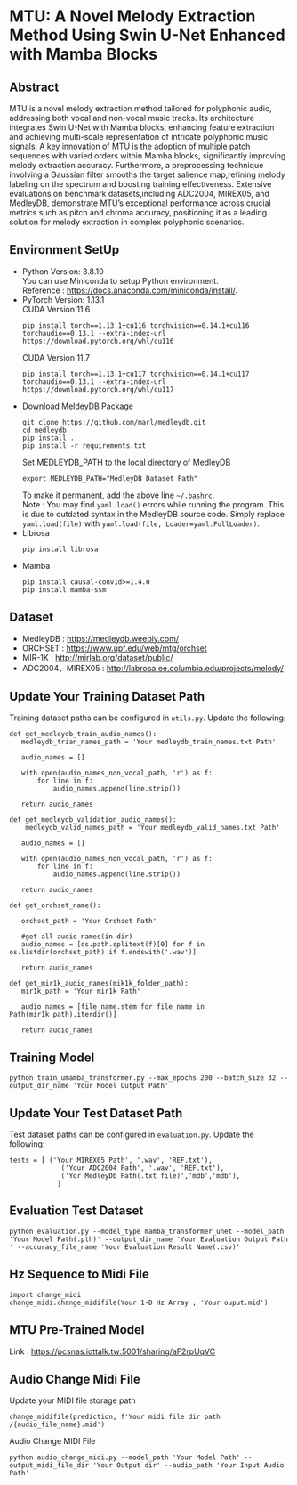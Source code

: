 # MTU: A Novel Melody Extraction Method Using Swin U-Net Enhanced with Mamba Blocks
## Abstract
MTU is a novel melody extraction method tailored
for polyphonic audio, addressing both vocal and non-vocal music
tracks. Its architecture integrates Swin U-Net with Mamba
blocks, enhancing feature extraction and achieving multi-scale
representation of intricate polyphonic music signals. A key
innovation of MTU is the adoption of multiple patch sequences
with varied orders within Mamba blocks, significantly improving melody extraction accuracy. 
Furthermore, a preprocessing technique involving a Gaussian filter smooths the target salience map,refining melody labeling on the spectrum and boosting training effectiveness. 
Extensive evaluations on benchmark datasets,including ADC2004, MIREX05, and MedleyDB, demonstrate
MTU’s exceptional performance across crucial metrics such as
pitch and chroma accuracy, positioning it as a leading solution
for melody extraction in complex polyphonic scenarios.


## Environment SetUp
- Python Version: 3.8.10  
  You can use Miniconda to setup Python environment.  
  Reference : https://docs.anaconda.com/miniconda/install/.
- PyTorch Version: 1.13.1  
  CUDA Version 11.6
  ```
  pip install torch==1.13.1+cu116 torchvision==0.14.1+cu116 torchaudio==0.13.1 --extra-index-url https://download.pytorch.org/whl/cu116
  ```
  CUDA Version 11.7
  ```
  pip install torch==1.13.1+cu117 torchvision==0.14.1+cu117 torchaudio==0.13.1 --extra-index-url https://download.pytorch.org/whl/cu117
  ```
- Download MeldeyDB Package
  ```
  git clone https://github.com/marl/medleydb.git
  cd medleydb
  pip install .
  pip install -r requirements.txt
  ```
  Set MEDLEYDB_PATH to the local directory of MedleyDB
  ```
  export MEDLEYDB_PATH="MedleyDB Dataset Path"
  ```
  To make it permanent, add the above line ```~/.bashrc```.  
  Note : You may find ```yaml.load()``` errors while running the program. This is due to outdated syntax in the MedleyDB source code. Simply replace ```yaml.load(file)``` with ```yaml.load(file, Loader=yaml.FullLoader)```.
- Librosa
  ```
  pip install librosa
  ```
- Mamba
  ```
  pip install causal-conv1d>=1.4.0
  pip install mamba-ssm
  ```
## Dataset 
- MedleyDB : https://medleydb.weebly.com/
- ORCHSET : https://www.upf.edu/web/mtg/orchset
- MIR-1K : http://mirlab.org/dataset/public/
- ADC2004、MIREX05 : http://labrosa.ee.columbia.edu/projects/melody/

## Update Your Training Dataset Path
Training dataset paths can be configured in  ```utils.py```. Update the following: 
 ```
def get_medleydb_train_audio_names():
    medleydb_trian_names_path = 'Your medleydb_train_names.txt Path'

    audio_names = []

    with open(audio_names_non_vocal_path, 'r') as f:
        for line in f:
            audio_names.append(line.strip())

    return audio_names
 ```
 ```
def get_medleydb_validation_audio_names():
     medleydb_valid_names_path = 'Your medleydb_valid_names.txt Path'

    audio_names = []

    with open(audio_names_non_vocal_path, 'r') as f:
        for line in f:
            audio_names.append(line.strip())

    return audio_names
 ```

 ```
def get_orchset_name():

    orchset_path = 'Your Orchset Path'
    
    #get all audio names(in dir)
    audio_names = [os.path.splitext(f)[0] for f in os.listdir(orchset_path) if f.endswith('.wav')]
    
    return audio_names 
 ```
 ```
def get_mir1k_audio_names(mik1k_folder_path):
    mir1k_path = 'Your mir1k Path'
    
    audio_names = [file_name.stem for file_name in Path(mir1k_path).iterdir()]

    return audio_names
 ```
## Training Model
 ```
 python train_umamba_transformer.py --max_epochs 200 --batch_size 32 --output_dir_name 'Your Model Output Path'
```
## Update Your Test Dataset Path
Test dataset paths can be configured in ```evaluation.py```. Update the following: 
 ```
 tests = [ ('Your MIREX05 Path', '.wav', 'REF.txt'),
              ('Your ADC2004 Path', '.wav', 'REF.txt'),
              ('Yor MedleyDb Path(.txt file)','mdb','mdb'),
             ]  
 ```
## Evaluation Test Dataset  
 ```
 python evaluation.py --model_type mamba_transformer_unet --model_path 'Your Model Path(.pth)' --output_dir_name 'Your Evaluation Output Path ' --accuracy_file_name 'Your Evaluation Result Name(.csv)'
 ```
## Hz Sequence to Midi File
 ```
import change_midi
change_midi.change_midifile(Your 1-D Hz Array , 'Your ouput.mid')
 ```
## MTU Pre-Trained Model
Link : https://pcsnas.iottalk.tw:5001/sharing/aF2rpUqVC

## Audio Change Midi File
Update your MIDI file storage path 
```
change_midifile(prediction, f'Your midi file dir path /{audio_file_name}.mid')
```
Audio Change MIDI File
```
python audio_change_midi.py --model_path 'Your Model Path' --output_midi_file_dir 'Your Output dir' --audio_path 'Your Input Audio Path'
 ```
